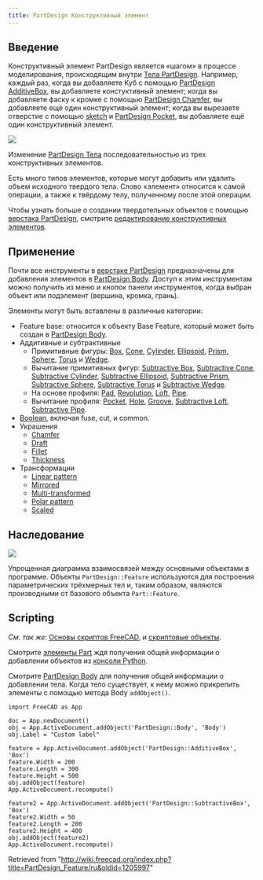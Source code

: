 ```yaml
---
title: PartDesign Конструктивный элемент
---
```

## Введение

Конструктивный элемент PartDesign является «шагом» в процессе моделирования, происходящим внутри [Тела PartDesign](/PartDesign_Body/ru "PartDesign Body/ru"). Например, каждый раз, когда вы добавляете Куб с помощью [PartDesign AdditiveBox](/PartDesign_AdditiveBox/ru "PartDesign AdditiveBox/ru"), вы добавляете констуктивный элемент; когда вы добавляете фаску к кромке с помощью [PartDesign Chamfer](/PartDesign_Chamfer/ru "PartDesign Chamfer/ru"), вы добавляете еще один конструктивный элемент; когда вы вырезаете отверстие с помощью [sketch](/Sketch/ru "Sketch/ru") и [PartDesign Pocket](/PartDesign_Pocket/ru "PartDesign Pocket/ru"), вы добавляете ещё один конструктивный элемент.

![](/images/PartDesign_Feature_example.png)

Изменение [PartDesign Тела](/PartDesign_Body/ru "PartDesign Body/ru") последовательностью из трех конструктивных элементов.

Есть много типов элементов, которые могут добавить или удалить объем исходного твердого тела. Слово «элемент» относится к самой операции, а также к твёрдому телу, полученному после этой операции.

Чтобы узнать больше о создании твердотельных объектов с помощью [верстака PartDesign](/PartDesign_Workbench/ru "PartDesign Workbench/ru"), смотрите [редактирование конструктивных элементов](/Feature_editing/ru "Feature editing/ru").

## Применение

Почти все инструменты в [верстаке PartDesign](/PartDesign_Workbench/ru "PartDesign Workbench/ru") предназначены для добавления элементов в [PartDesign Body](/PartDesign_Body/ru "PartDesign Body/ru"). Доступ к этим инструментам можно получить из меню и кнопок панели инструментов, когда выбран объект или подэлемент (вершина, кромка, грань).

Элементы могут быть вставлены в различные категории:

* Feature base: относится к объекту Base Feature, который может быть создан в [PartDesign Body](/PartDesign_Body/ru "PartDesign Body/ru").
* Аддитивные и субтрактивные
  + Примитивные фигуры: [Box](/PartDesign_AdditiveBox/ru "PartDesign AdditiveBox/ru"), [Cone](/PartDesign_AdditiveCone/ru "PartDesign AdditiveCone/ru"), [Cylinder](/PartDesign_AdditiveCylinder/ru "PartDesign AdditiveCylinder/ru"), [Ellipsoid](/PartDesign_AdditiveEllipsoid/ru "PartDesign AdditiveEllipsoid/ru"), [Prism](/PartDesign_AdditivePrism/ru "PartDesign AdditivePrism/ru"), [Sphere](/PartDesign_AdditiveSphere/ru "PartDesign AdditiveSphere/ru"), [Torus](/PartDesign_AdditiveTorus/ru "PartDesign AdditiveTorus/ru") и [Wedge](/PartDesign_AdditiveWedge/ru "PartDesign AdditiveWedge/ru").
  + Вычитание примитивных фигур: [Subtractive Box](/PartDesign_SubtractiveBox/ru "PartDesign SubtractiveBox/ru"), [Subtractive Cone](/PartDesign_SubtractiveCone/ru "PartDesign SubtractiveCone/ru"), [Subtractive Cylinder](/PartDesign_SubtractiveCylinder/ru "PartDesign SubtractiveCylinder/ru"), [Subtractive Ellipsoid](/PartDesign_SubtractiveEllipsoid/ru "PartDesign SubtractiveEllipsoid/ru"), [Subtractive Prism](/PartDesign_SubtractivePrism/ru "PartDesign SubtractivePrism/ru"), [Subtractive Sphere](/PartDesign_SubtractiveSphere/ru "PartDesign SubtractiveSphere/ru"), [Subtractive Torus](/PartDesign_SubtractiveTorus/ru "PartDesign SubtractiveTorus/ru") и [Subtractive Wedge](/PartDesign_SubtractiveWedge/ru "PartDesign SubtractiveWedge/ru").
  + На основе профиля: [Pad](/PartDesign_Pad/ru "PartDesign Pad/ru"), [Revolution](/PartDesign_Revolution/ru "PartDesign Revolution/ru"), [Loft](/PartDesign_AdditiveLoft/ru "PartDesign AdditiveLoft/ru"), [Pipe](/PartDesign_AdditivePipe/ru "PartDesign AdditivePipe/ru").
  + Вычитание профиля: [Pocket](/PartDesign_Pocket/ru "PartDesign Pocket/ru"), [Hole](/PartDesign_Hole/ru "PartDesign Hole/ru"), [Groove](/PartDesign_Groove/ru "PartDesign Groove/ru"), [Subtractive Loft](/PartDesign_SubtractiveLoft/ru "PartDesign SubtractiveLoft/ru"), [Subtractive Pipe](/PartDesign_SubtractivePipe/ru "PartDesign SubtractivePipe/ru").
* [Boolean](/PartDesign_Boolean/ru "PartDesign Boolean/ru"), включая fuse, cut, и common.
* Украшения
  + [Chamfer](/PartDesign_Chamfer/ru "PartDesign Chamfer/ru")
  + [Draft](/PartDesign_Draft/ru "PartDesign Draft/ru")
  + [Fillet](/PartDesign_Fillet/ru "PartDesign Fillet/ru")
  + [Thickness](/PartDesign_Thickness/ru "PartDesign Thickness/ru")
* Трансформации
  + [Linear pattern](/PartDesign_LinearPattern/ru "PartDesign LinearPattern/ru")
  + [Mirrored](/PartDesign_Mirrored/ru "PartDesign Mirrored/ru")
  + [Multi-transformed](/PartDesign_MultiTransform/ru "PartDesign MultiTransform/ru")
  + [Polar pattern](/PartDesign_PolarPattern/ru "PartDesign PolarPattern/ru")
  + [Scaled](/PartDesign_Scaled/ru "PartDesign Scaled/ru")

## Наследование

![](/images/FreeCAD_core_objects.svg)

Упрощенная диаграмма взаимосвязей между основными объектами в программе. Объекты `PartDesign::Feature` используются для построения параметрических трёхмерных тел и, таким образом, являются производными от базового объекта `Part::Feature`.

## Scripting

*См. так же:* [Основы скриптов FreeCAD](/FreeCAD_Scripting_Basics/ru "FreeCAD Scripting Basics/ru"), и [скриптовые объекты](/Scripted_objects/ru "Scripted objects/ru").

Смотрите [элементы Part](/Part_Feature/ru "Part Feature/ru") ждя получения общей информации о добавлении объектов из [консоли Python](/Python_console/ru "Python console/ru").

Смотрите [PartDesign Body](/PartDesign_Body/ru "PartDesign Body/ru") для получения общей информации о добавлении тела. Когда тело существует, к нему можно прикрепить элементы с помощью метода Body `addObject()`.

```
import FreeCAD as App

doc = App.newDocument()
obj = App.ActiveDocument.addObject('PartDesign::Body', 'Body')
obj.Label = "Custom label"

feature = App.ActiveDocument.addObject('PartDesign::AdditiveBox', 'Box')
feature.Width = 200
feature.Length = 300
feature.Height = 500
obj.addObject(feature)
App.ActiveDocument.recompute()

feature2 = App.ActiveDocument.addObject('PartDesign::SubtractiveBox', 'Box')
feature2.Width = 50
feature2.Length = 200
feature2.Height = 400
obj.addObject(feature2)
App.ActiveDocument.recompute()

```

Retrieved from "<http://wiki.freecad.org/index.php?title=PartDesign_Feature/ru&oldid=1205997>"